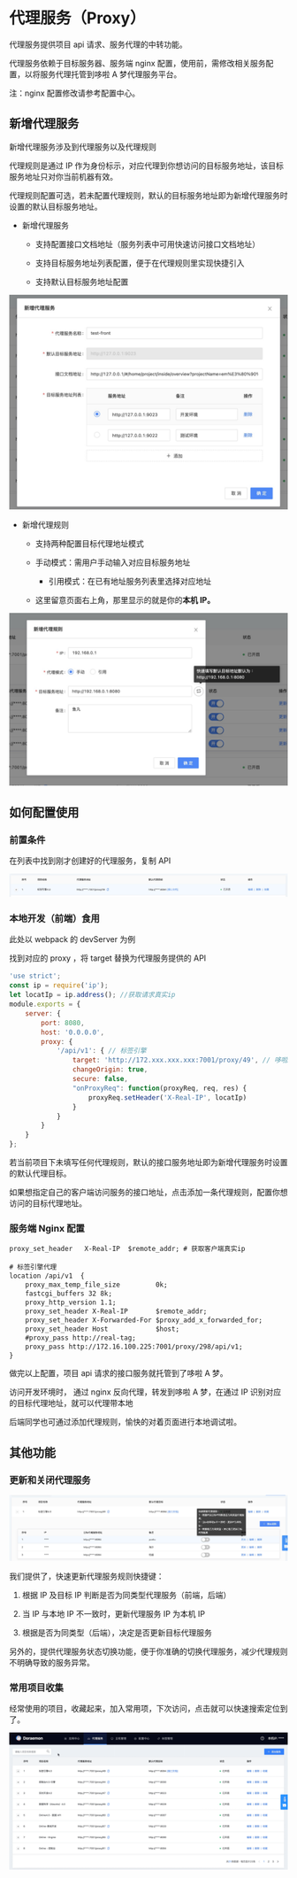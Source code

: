# 代理服务（Proxy）

代理服务提供项目 api 请求、服务代理的中转功能。

代理服务依赖于目标服务器、服务端 nginx 配置，使用前，需修改相关服务配置，以将服务代理托管到哆啦 A 梦代理服务平台。

注：nginx 配置修改请参考配置中心。

## 新增代理服务

新增代理服务涉及到代理服务以及代理规则

代理规则是通过 IP 作为身份标示，对应代理到你想访问的目标服务地址，该目标服务地址只对你当前机器有效。

代理规则配置可选，若未配置代理规则，默认的目标服务地址即为新增代理服务时设置的默认目标服务地址。

* 新增代理服务
  + 支持配置接口文档地址（服务列表中可用快速访问接口文档地址）

  + 支持目标服务地址列表配置，便于在代理规则里实现快捷引入

  + 支持默认目标服务地址配置

![proxy_create.png](../../imgs/proxy_create.png)

* 新增代理规则

  + 支持两种配置目标代理地址模式

  + 手动模式：需用户手动输入对应目标服务地址

    - 引用模式：在已有地址服务列表里选择对应地址

  + 这里留意页面右上角，那里显示的就是你的**本机 IP。**

![proxy_rule_create.png](../../imgs/proxy_rule_create.png)

## 如何配置使用

### 前置条件

在列表中找到刚才创建好的代理服务，复制 API

![proxy_list.png](../../imgs/proxy_list.png)

### 本地开发（前端）食用

此处以 webpack 的 devServer 为例

找到对应的 proxy ，将 target 替换为代理服务提供的 API

```javascript
'use strict';
const ip = require('ip');
let locatIp = ip.address(); //获取请求真实ip
module.exports = {
    server: {
        port: 8080,
        host: '0.0.0.0',
        proxy: {
            '/api/v1': { // 标签引擎
                target: 'http://172.xxx.xxx.xxx:7001/proxy/49', // 哆啦A梦
                changeOrigin: true,
                secure: false,
                "onProxyReq": function(proxyReq, req, res) {
                    proxyReq.setHeader('X-Real-IP', locatIp)
                }
            }
        }
    }
};
```

若当前项目下未填写任何代理规则，默认的接口服务地址即为新增代理服务时设置的默认代理目标。

如果想指定自己的客户端访问服务的接口地址，点击添加一条代理规则，配置你想访问的目标代理地址。

### 服务端 Nginx 配置

```nginx
proxy_set_header   X-Real-IP  $remote_addr; # 获取客户端真实ip

# 标签引擎代理
location /api/v1  {
    proxy_max_temp_file_size         0k;
    fastcgi_buffers 32 8k;
    proxy_http_version 1.1;
    proxy_set_header X-Real-IP       $remote_addr;
    proxy_set_header X-Forwarded-For $proxy_add_x_forwarded_for;
    proxy_set_header Host            $host;
    #proxy_pass http://real-tag;
    proxy_pass http://172.16.100.225:7001/proxy/298/api/v1;
}
```

做完以上配置，项目 api 请求的接口服务就托管到了哆啦 A 梦。

访问开发环境时， 通过 nginx 反向代理，转发到哆啦 A 梦，在通过 IP 识别对应的目标代理地址，就可以代理带本地

后端同学也可通过添加代理规则，愉快的对着页面进行本地调试啦。

## 其他功能

### 更新和关闭代理服务

![proxy_switch.png](../../imgs/proxy_switch.png)

我们提供了，快速更新代理服务规则快捷键：

1. 根据 IP 及目标 IP 判断是否为同类型代理服务（前端，后端）

2. 当 IP 与本地 IP 不一致时，更新代理服务 IP 为本机 IP

3. 根据是否为同类型（后端），决定是否更新目标代理服务

另外的，提供代理服务状态切换功能，便于你准确的切换代理服务，减少代理规则不明确导致的服务异常。

### 常用项目收集

经常使用的项目，收藏起来，加入常用项，下次访问，点击就可以快速搜索定位到了。

![proxy_store.gif](../../imgs/proxy_store.gif)
